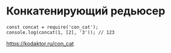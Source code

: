 # Конкатенирующий редьюсер

```
const concat = require('con_cat');
console.log(concat(1, [2], '3')); // 123
```


https://kodaktor.ru/con_cat

